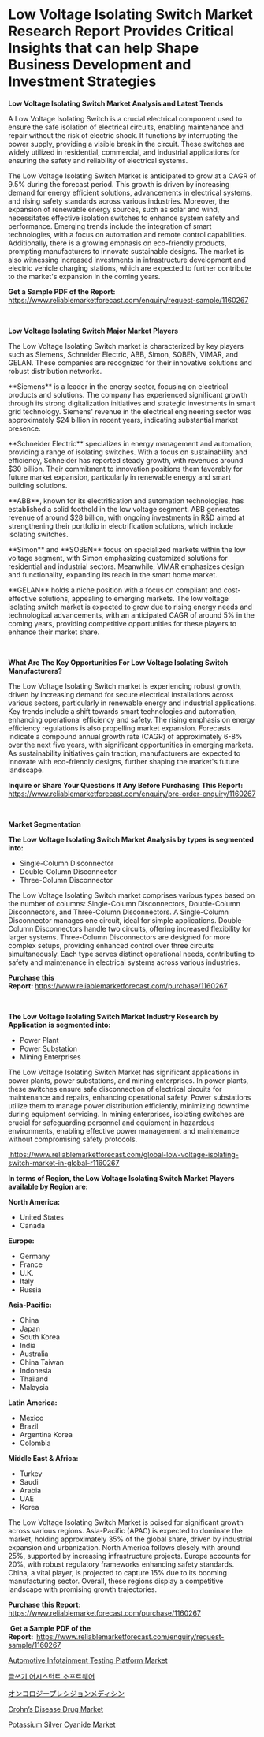 <p><h1>Low Voltage Isolating Switch Market Research Report Provides Critical Insights that can help Shape Business Development and Investment Strategies</h1></p><p><strong>Low Voltage Isolating Switch Market Analysis and Latest Trends</strong></p>
<p><p>A Low Voltage Isolating Switch is a crucial electrical component used to ensure the safe isolation of electrical circuits, enabling maintenance and repair without the risk of electric shock. It functions by interrupting the power supply, providing a visible break in the circuit. These switches are widely utilized in residential, commercial, and industrial applications for ensuring the safety and reliability of electrical systems.</p><p>The Low Voltage Isolating Switch Market is anticipated to grow at a CAGR of 9.5% during the forecast period. This growth is driven by increasing demand for energy efficient solutions, advancements in electrical systems, and rising safety standards across various industries. Moreover, the expansion of renewable energy sources, such as solar and wind, necessitates effective isolation switches to enhance system safety and performance. Emerging trends include the integration of smart technologies, with a focus on automation and remote control capabilities. Additionally, there is a growing emphasis on eco-friendly products, prompting manufacturers to innovate sustainable designs. The market is also witnessing increased investments in infrastructure development and electric vehicle charging stations, which are expected to further contribute to the market's expansion in the coming years.</p></p>
<p><strong>Get a Sample PDF of the Report:&nbsp;</strong> <a href="https://www.reliablemarketforecast.com/enquiry/request-sample/1160267">https://www.reliablemarketforecast.com/enquiry/request-sample/1160267</a></p>
<p>&nbsp;</p>
<p><strong>Low Voltage Isolating Switch Major Market Players</strong></p>
<p><p>The Low Voltage Isolating Switch market is characterized by key players such as Siemens, Schneider Electric, ABB, Simon, SOBEN, VIMAR, and GELAN. These companies are recognized for their innovative solutions and robust distribution networks.</p><p>**Siemens** is a leader in the energy sector, focusing on electrical products and solutions. The company has experienced significant growth through its strong digitalization initiatives and strategic investments in smart grid technology. Siemens' revenue in the electrical engineering sector was approximately $24 billion in recent years, indicating substantial market presence.</p><p>**Schneider Electric** specializes in energy management and automation, providing a range of isolating switches. With a focus on sustainability and efficiency, Schneider has reported steady growth, with revenues around $30 billion. Their commitment to innovation positions them favorably for future market expansion, particularly in renewable energy and smart building solutions.</p><p>**ABB**, known for its electrification and automation technologies, has established a solid foothold in the low voltage segment. ABB generates revenue of around $28 billion, with ongoing investments in R&D aimed at strengthening their portfolio in electrification solutions, which include isolating switches.</p><p>**Simon** and **SOBEN** focus on specialized markets within the low voltage segment, with Simon emphasizing customized solutions for residential and industrial sectors. Meanwhile, VIMAR emphasizes design and functionality, expanding its reach in the smart home market.</p><p>**GELAN** holds a niche position with a focus on compliant and cost-effective solutions, appealing to emerging markets. The low voltage isolating switch market is expected to grow due to rising energy needs and technological advancements, with an anticipated CAGR of around 5% in the coming years, providing competitive opportunities for these players to enhance their market share.</p></p>
<p>&nbsp;</p>
<p><strong>What Are The Key Opportunities For Low Voltage Isolating Switch Manufacturers?</strong></p>
<p><p>The Low Voltage Isolating Switch market is experiencing robust growth, driven by increasing demand for secure electrical installations across various sectors, particularly in renewable energy and industrial applications. Key trends include a shift towards smart technologies and automation, enhancing operational efficiency and safety. The rising emphasis on energy efficiency regulations is also propelling market expansion. Forecasts indicate a compound annual growth rate (CAGR) of approximately 6-8% over the next five years, with significant opportunities in emerging markets. As sustainability initiatives gain traction, manufacturers are expected to innovate with eco-friendly designs, further shaping the market's future landscape.</p></p>
<p><strong>Inquire or Share Your Questions If Any Before Purchasing This Report:</strong> <a href="https://www.reliablemarketforecast.com/enquiry/pre-order-enquiry/1160267">https://www.reliablemarketforecast.com/enquiry/pre-order-enquiry/1160267</a></p>
<p>&nbsp;</p>
<p><strong>Market Segmentation</strong></p>
<p><strong>The Low Voltage Isolating Switch Market Analysis by types is segmented into:</strong></p>
<p><ul><li>Single-Column Disconnector</li><li>Double-Column Disconnector</li><li>Three-Column Disconnector</li></ul></p>
<p><p>The Low Voltage Isolating Switch market comprises various types based on the number of columns: Single-Column Disconnectors, Double-Column Disconnectors, and Three-Column Disconnectors. A Single-Column Disconnector manages one circuit, ideal for simple applications. Double-Column Disconnectors handle two circuits, offering increased flexibility for larger systems. Three-Column Disconnectors are designed for more complex setups, providing enhanced control over three circuits simultaneously. Each type serves distinct operational needs, contributing to safety and maintenance in electrical systems across various industries.</p></p>
<p><strong>Purchase this Report:&nbsp;</strong><a href="https://www.reliablemarketforecast.com/purchase/1160267">https://www.reliablemarketforecast.com/purchase/1160267</a></p>
<p>&nbsp;</p>
<p><strong>The Low Voltage Isolating Switch Market Industry Research by Application is segmented into:</strong></p>
<p><ul><li>Power Plant</li><li>Power Substation</li><li>Mining Enterprises</li></ul></p>
<p><p>The Low Voltage Isolating Switch Market has significant applications in power plants, power substations, and mining enterprises. In power plants, these switches ensure safe disconnection of electrical circuits for maintenance and repairs, enhancing operational safety. Power substations utilize them to manage power distribution efficiently, minimizing downtime during equipment servicing. In mining enterprises, isolating switches are crucial for safeguarding personnel and equipment in hazardous environments, enabling effective power management and maintenance without compromising safety protocols.</p></p>
<p><a href="https://www.reliablemarketforecast.com/global-low-voltage-isolating-switch-market-in-global-r1160267">&nbsp;https://www.reliablemarketforecast.com/global-low-voltage-isolating-switch-market-in-global-r1160267</a></p>
<p><strong>In terms of Region, the Low Voltage Isolating Switch Market Players available by Region are:</strong></p>
<p>
    <p> <strong> North America: </strong>
        <ul>
            <li>United States</li>
            <li>Canada</li>
        </ul>
        </p> 
    <p> <strong> Europe: </strong>
        <ul>
            <li>Germany</li>
            <li>France</li>
            <li>U.K.</li>
            <li>Italy</li>
            <li>Russia</li>
        </ul>
        </p> 
    <p> <strong> Asia-Pacific: </strong>
        <ul>
            <li>China</li>
            <li>Japan</li>
            <li>South Korea</li>
            <li>India</li>
            <li>Australia</li>
            <li>China Taiwan</li>
            <li>Indonesia</li>
            <li>Thailand</li>
            <li>Malaysia</li>
        </ul>
        </p> 
    <p> <strong> Latin America: </strong>
        <ul>
            <li>Mexico</li>
            <li>Brazil</li>
            <li>Argentina Korea</li>
            <li>Colombia</li>
        </ul>
        </p> 
    <p> <strong> Middle East & Africa: </strong>
        <ul>
            <li>Turkey</li>
            <li>Saudi</li>
            <li>Arabia</li>
            <li>UAE</li>
            <li>Korea</li>
        </ul>
    </p>
    </p>
<p><p>The Low Voltage Isolating Switch Market is poised for significant growth across various regions. Asia-Pacific (APAC) is expected to dominate the market, holding approximately 35% of the global share, driven by industrial expansion and urbanization. North America follows closely with around 25%, supported by increasing infrastructure projects. Europe accounts for 20%, with robust regulatory frameworks enhancing safety standards. China, a vital player, is projected to capture 15% due to its booming manufacturing sector. Overall, these regions display a competitive landscape with promising growth trajectories.</p></p>
<p><strong>Purchase this Report: </strong><a href="https://www.reliablemarketforecast.com/purchase/1160267">https://www.reliablemarketforecast.com/purchase/1160267</a></p>
<p>&nbsp;<strong>Get a Sample PDF of the Report:&nbsp;&nbsp;</strong><a href="https://www.reliablemarketforecast.com/enquiry/request-sample/1160267">https://www.reliablemarketforecast.com/enquiry/request-sample/1160267</a></p>
<p><strong></strong></p>
<p><p><a href="https://www.linkedin.com/pulse/global-automotive-infotainment-testing-platform-market-analysis-nyuxe?trackingId=z%2Bw8HMmkS6K6Zg%2BH6KxhKw%3D%3D">Automotive Infotainment Testing Platform Market</a></p><p><a href="https://medium.com/@appleblossomclinic/%EC%84%B8%EA%B3%84-writing-assistants-software-market-%EC%9D%80-2024%EC%97%90%EC%84%9C-2031%EB%A1%9C-%EC%97%B0%ED%8F%89%EA%B7%A0-%EC%A6%9D%EA%B0%80%EC%9C%A8%EC%9D%84-%EB%B3%B4%EC%9D%BC-%EA%B2%83%EC%9C%BC%EB%A1%9C-%EC%98%88%EC%83%81%EB%90%A9%EB%8B%88%EB%8B%A4-cee2770841fa">글쓰기 어시스턴트 소프트웨어</a></p><p><a href="https://medium.com/@lillianamurazik2023/oncology-precision-medicine-market-%E3%81%AE%E3%82%B0%E3%83%AD%E3%83%BC%E3%83%90%E3%83%AB%E5%B8%82%E5%A0%B4%E6%A6%82%E8%A6%81%E3%81%AF-%E4%B8%96%E7%95%8C%E3%81%8A%E3%82%88%E3%81%B3%E4%B8%BB%E8%A6%81%E5%B8%82%E5%A0%B4%E3%81%AB%E3%81%8A%E3%81%91%E3%82%8B%E6%A5%AD%E7%95%8C%E3%81%AB%E5%BD%B1%E9%9F%BF%E3%82%92%E4%B8%8E%E3%81%88%E3%82%8B%E4%B8%BB%E8%A6%81%E3%81%AA%E3%83%88%E3%83%AC%E3%83%B3%E3%83%89%E3%81%AB%E3%81%A4%E3%81%84%E3%81%A6-%E7%8B%AC%E8%87%AA%E3%81%AE%E8%A6%96%E7%82%B9%E3%82%92%E6%8F%90%E4%BE%9B%E3%81%97%E3%81%BE%E3%81%99-08cfbf5181b2">オンコロジープレシジョンメディシン</a></p><p><a href="https://github.com/RickHolmes3/Market-Research-Report-List-6/blob/main/crohns-disease-drug-market.md">Crohn’s Disease Drug Market</a></p><p><a href="https://issuu.com/reportprime-2/docs/potassium-silver-cyanide-market-siz_9c7c5faca80e0d">Potassium Silver Cyanide Market</a></p></p>
